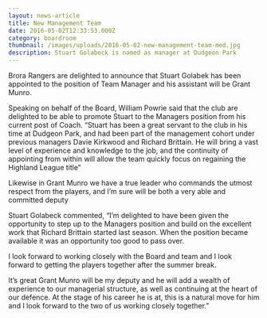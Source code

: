 ```yaml
---
layout: news-article
title: New Management Team
date: 2016-05-02T12:33:53.000Z
category: boardroom
thumbnail: /images/uploads/2016-05-02-new-management-team-med.jpg
description: Stuart Golabeck is named as manager at Dudgeon Park
---
```

Brora Rangers are delighted to announce that Stuart Golabek has been appointed to the position of Team Manager and his assistant will be Grant Munro.

Speaking on behalf of the Board, William Powrie said that the club are delighted to be able to promote Stuart to the Managers position from his current post of Coach. “Stuart has been a great servant to the club in his time at Dudgeon Park, and had been part of the management cohort under previous managers Davie Kirkwood and Richard Brittain. He will bring a vast level of experience and knowledge to the job, and the continuity of appointing from within will allow the team quickly focus on regaining the Highland League title”

Likewise in Grant Munro we have a true leader who commands the utmost respect from the players, and I’m sure will be both a very able and committed deputy

Stuart Golabeck commented, “I’m delighted to have been given the opportunity to step up to the Managers position and build on the excellent work that Richard Brittain started last season. When the position became available it was an opportunity too good to pass over.

I look forward to working closely with the Board and team and I look forward to getting the players together after the summer break.

It’s great Grant Munro will be my deputy and he will add a wealth of experience to our managerial structure, as well as continuing at the heart of our defence. At the stage of his career he is at, this is a natural move for him and I look forward to the two of us working closely together.”
